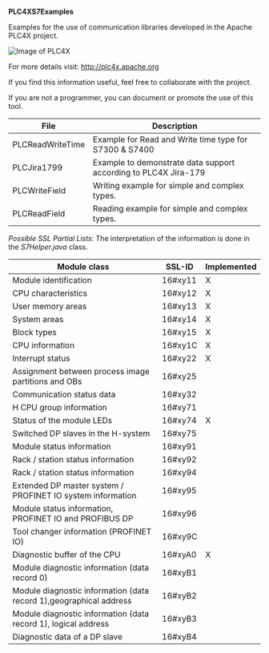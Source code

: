 **PLC4XS7Examples**

Examples for the use of communication libraries developed in the Apache PLC4X project.


![Image of PLC4X](https://plc4x.apache.org/images/apache_plc4x_logo.png)

For more details visit: http://plc4x.apache.org

If you find this information useful, feel free to collaborate with the project.

If you are not a programmer, you can document or promote the use of this tool.


File | Description
------------ | -------------
PLCReadWriteTime | Example for Read and Write time type for S7300 & S7400
PLCJira1799 | Example to demonstrate data support according to PLC4X Jira-179
PLCWriteField | Writing example for simple and complex types.
PLCReadField | Reading example for simple and complex types.


*Possible SSL Partial Lists:*
The interpretation of the information is done in the _S7Helper.java_ class.


Module class                                              |    SSL-ID    | Implemented
-----------------------------------------------------------|--------------|----
Module identification                                     |    16#xy11   | X
CPU characteristics                                       |    16#xy12   | X
User memory areas                                         |    16#xy13   | X
System areas                                              |    16#xy14   | X
Block types                                               |    16#xy15   | X
CPU information                                           |    16#xy1C   | X
Interrupt status                                          |    16#xy22   | X
Assignment between process image partitions and OBs       |    16#xy25   |
Communication status data                                 |    16#xy32   |
H CPU group information                                   |    16#xy71   |
Status of the module LEDs                                 |    16#xy74   | X
Switched DP slaves in the H-system                        |    16#xy75   |
Module status information                                 |    16#xy91   |
Rack / station status information                         |    16#xy92   |
Rack / station status information                         |    16#xy94   |
Extended DP master system / PROFINET IO system information|    16#xy95   |
Module status information, PROFINET IO and PROFIBUS DP    |    16#xy96   |
Tool changer information (PROFINET IO)                    |    16#xy9C   |
Diagnostic buffer of the CPU                              |    16#xyA0   | X
Module diagnostic information (data record 0)             |    16#xyB1   |
Module diagnostic information (data record 1),geographical address |    16#xyB2   |
Module diagnostic information (data record 1), logical address|    16#xyB3   |
Diagnostic data of a DP slave                             | 16#xyB4   |




